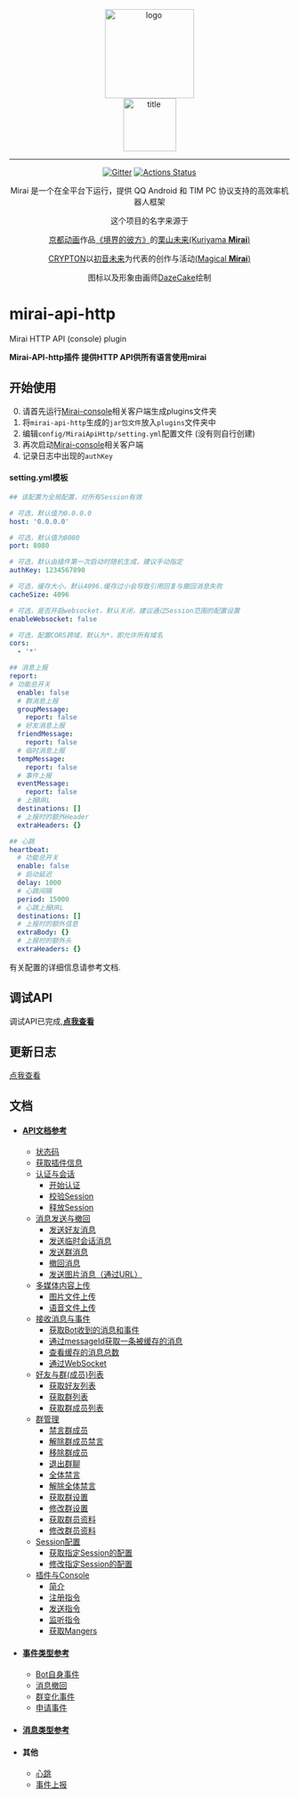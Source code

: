 <div align="center">
   <img width="160" src="http://img.mamoe.net/2020/02/16/a759783b42f72.png" alt="logo"></br>

   <img width="95" src="http://img.mamoe.net/2020/02/16/c4aece361224d.png" alt="title">

----

[![Gitter](https://badges.gitter.im/mamoe/mirai.svg)](https://gitter.im/mamoe/mirai?utm_source=badge&utm_medium=badge&utm_campaign=pr-badge)
[![Actions Status](https://github.com/mamoe/mirai-api-http/workflows/Gradle%20CI/badge.svg)](https://github.com/mamoe/mirai-api-http/actions)

Mirai 是一个在全平台下运行，提供 QQ Android 和 TIM PC 协议支持的高效率机器人框架

这个项目的名字来源于
     <p><a href = "http://www.kyotoanimation.co.jp/">京都动画</a>作品<a href = "https://zh.moegirl.org/zh-hans/%E5%A2%83%E7%95%8C%E7%9A%84%E5%BD%BC%E6%96%B9">《境界的彼方》</a>的<a href = "https://zh.moegirl.org/zh-hans/%E6%A0%97%E5%B1%B1%E6%9C%AA%E6%9D%A5">栗山未来(Kuriyama <b>Mirai</b>)</a></p>
     <p><a href = "https://www.crypton.co.jp/">CRYPTON</a>以<a href = "https://www.crypton.co.jp/miku_eng">初音未来</a>为代表的创作与活动<a href = "https://magicalmirai.com/2019/index_en.html">(Magical <b>Mirai</b>)</a></p>
图标以及形象由画师<a href = "">DazeCake</a>绘制
</div>

# mirai-api-http
Mirai HTTP API (console) plugin

<b>Mirai-API-http插件 提供HTTP API供所有语言使用mirai</b>



## 开始使用
0. 请首先运行[Mirai-console](https://github.com/mamoe/mirai-console)相关客户端生成plugins文件夹
1. 将`mirai-api-http`生成的`jar包文件`放入`plugins`文件夹中
2. 编辑`config/MiraiApiHttp/setting.yml`配置文件 (没有则自行创建)
3. 再次启动[Mirai-console](https://github.com/mamoe/mirai-console)相关客户端
4. 记录日志中出现的`authKey`


#### setting.yml模板

```yaml
## 该配置为全局配置，对所有Session有效

# 可选，默认值为0.0.0.0
host: '0.0.0.0'

# 可选，默认值为8080
port: 8080          

# 可选，默认由插件第一次启动时随机生成，建议手动指定
authKey: 1234567890  

# 可选，缓存大小，默认4096.缓存过小会导致引用回复与撤回消息失败
cacheSize: 4096

# 可选，是否开启websocket，默认关闭，建议通过Session范围的配置设置
enableWebsocket: false

# 可选，配置CORS跨域，默认为*，即允许所有域名
cors: 
  - '*'

## 消息上报
report:
# 功能总开关
  enable: false
  # 群消息上报
  groupMessage:
    report: false
  # 好友消息上报
  friendMessage:
    report: false
  # 临时消息上报
  tempMessage:
    report: false
  # 事件上报
  eventMessage:
    report: false
  # 上报URL
  destinations: []
  # 上报时的额外Header
  extraHeaders: {}

## 心跳
heartbeat:
  # 功能总开关
  enable: false
  # 启动延迟
  delay: 1000
  # 心跳间隔
  period: 15000
  # 心跳上报URL
  destinations: []
  # 上报时的额外信息
  extraBody: {}
  # 上报时的额外头
  extraHeaders: {}

```
有关配置的详细信息请参考文档.

## 调试API
调试API已完成,**[点我查看](API-Tester/install.md)**

## 更新日志
[点我查看](CHANGELOG.md)

## 文档

* #### [API文档参考](docs/API.md)
  * [状态码](docs/API.md#状态码)
  * [获取插件信息](docs/API.md#获取插件信息)
  * [认证与会话](docs/API.md#认证与会话)
    * [开始认证](docs/API.md#开始认证)
    * [校验Session](docs/API.md#校验session)
    * [释放Session](docs/API.md#释放session)
  * [消息发送与撤回](docs/API.md#消息发送与撤回)
    * [发送好友消息](docs/API.md#发送好友消息)
    * [发送临时会话消息](docs/API.md#发送临时会话消息)
    * [发送群消息](docs/API.md#发送群消息)
    * [撤回消息](docs/API.md#撤回消息)
    * [发送图片消息（通过URL）](docs/API.md#发送图片消息通过url)
  * [多媒体内容上传](docs/API.md#多媒体内容上传)
    * [图片文件上传](docs/API.md#图片文件上传)
    * [语音文件上传](docs/API.md#语音文件上传)
  * [接收消息与事件](docs/API.md#接收消息与事件)
    * [获取Bot收到的消息和事件](docs/API.md#获取bot收到的消息和事件)
    * [通过messageId获取一条被缓存的消息](docs/API.md#通过messageid获取一条被缓存的消息)
    * [查看缓存的消息总数](docs/API.md#查看缓存的消息总数)
    * [通过WebSocket](docs/API.md#通过websocket)
  * [好友与群(成员)列表](docs/API.md#好友与群成员列表)
    * [获取好友列表](docs/API.md#获取好友列表)
    * [获取群列表](docs/API.md#获取群列表)
    * [获取群成员列表](docs/API.md#获取群成员列表)
  * [群管理](docs/API.md#群管理)
    * [禁言群成员](docs/API.md#禁言群成员)
    * [解除群成员禁言](docs/API.md#解除群成员禁言)
    * [移除群成员](docs/API.md#移除群成员)
    * [退出群聊](docs/API.md#退出群聊)
    * [全体禁言](docs/API.md#全体禁言)
    * [解除全体禁言](docs/API.md#解除全体禁言)
    * [获取群设置](docs/API.md#获取群设置)
    * [修改群设置](docs/API.md#修改群设置)
    * [获取群员资料](docs/API.md#获取群员资料)
    * [修改群员资料](docs/API.md#修改群员资料)
  * [Session配置](docs/API.md#session配置)
    * [获取指定Session的配置](docs/API.md#获取指定session的配置)
    * [修改指定Session的配置](docs/API.md#修改指定session的配置)
  * [插件与Console](docs/API.md#插件与console)
    * [简介](docs/API.md#简介)
    * [注册指令](docs/API.md#注册指令)
    * [发送指令](docs/API.md#发送指令)
    * [监听指令](docs/API.md#监听指令)
    * [获取Mangers](docs/API.md#获取mangers)
* #### [事件类型参考](docs/EventType.md)
  * [Bot自身事件](docs/EventType.md#bot自身事件)
  * [消息撤回](docs/EventType.md#消息撤回)
  * [群变化事件](docs/EventType.md#群变化事件)
  * [申请事件](docs/EventType.md#申请事件)
* #### [消息类型参考](docs/MessageType.md)
* #### 其他
  * [心跳](docs/Heartbeat.md)
  * [事件上报](docs/Report.md)